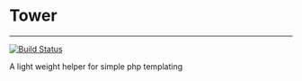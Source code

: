 # Tower
---

[![Build Status](https://travis-ci.org/swaroopsm/tower.svg?branch=master)](https://travis-ci.org/swaroopsm/tower)

A light weight helper for simple php templating
